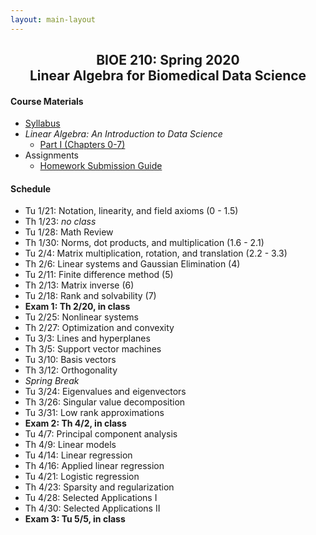 ```yaml
---
layout: main-layout
---
```


<link href="style.css" rel="stylesheet">

<center>
<h2>BIOE 210: Spring 2020<br>
Linear Algebra for Biomedical Data Science</h2>
</center>

#### Course Materials
* [Syllabus](files/BIOE210_Sp20_Syllabus.pdf)
* *Linear Algebra: An Introduction to Data Science*
  - [Part I (Chapters 0-7)](files/LADS_Part1.pdf)
* Assignments
  - [Homework Submission Guide](BIOE210_Homework_Submission_Guide.pdf)

#### Schedule
* Tu 1/21: Notation, linearity, and field axioms (0 - 1.5)
* Th 1/23: *no class*
* Tu 1/28: Math Review
* Th 1/30: Norms, dot products, and multiplication (1.6 - 2.1)
* Tu 2/4: Matrix multiplication, rotation, and translation (2.2 - 3.3)
* Th 2/6: Linear systems and Gaussian Elimination (4)
* Tu 2/11: Finite difference method (5)
* Th 2/13: Matrix inverse (6)
* Tu 2/18: Rank and solvability (7)
* **Exam 1: Th 2/20, in class**
* Tu 2/25: Nonlinear systems
* Th 2/27: Optimization and convexity
* Tu 3/3: Lines and hyperplanes
* Th 3/5: Support vector machines
* Tu 3/10: Basis vectors
* Th 3/12: Orthogonality
* *Spring Break*
* Tu 3/24: Eigenvalues and eigenvectors
* Th 3/26: Singular value decomposition
* Tu 3/31: Low rank approximations
* **Exam 2: Th 4/2, in class**
* Tu 4/7: Principal component analysis
* Th 4/9: Linear models
* Tu 4/14: Linear regression
* Th 4/16: Applied linear regression
* Tu 4/21: Logistic regression
* Th 4/23: Sparsity and regularization
* Tu 4/28: Selected Applications I
* Th 4/30: Selected Applications II
* **Exam 3: Tu 5/5, in class**
